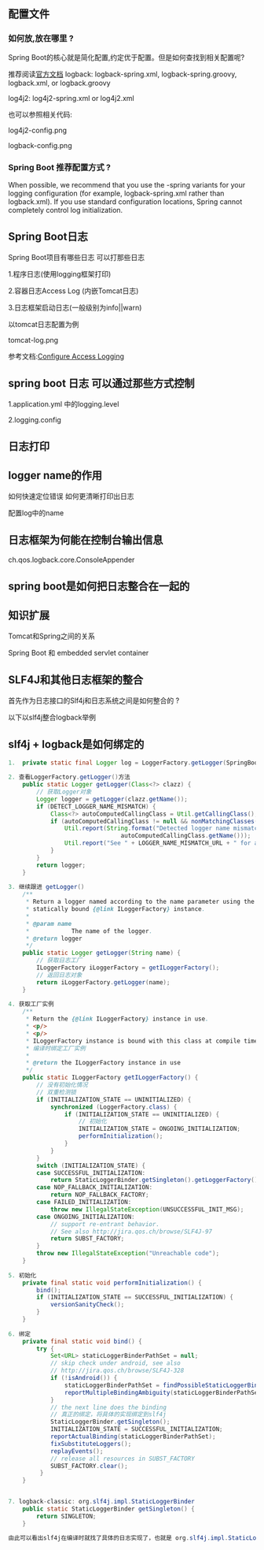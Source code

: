 ## 配置文件

### 如何放,放在哪里 ?

Spring Boot的核心就是简化配置,约定优于配置。但是如何查找到相关配置呢?

推荐阅读[官方文档](https://docs.spring.io/spring-boot/docs/2.1.0.RELEASE/reference/htmlsingle/#boot-features-custom-log-configuration)
logback: logback-spring.xml, logback-spring.groovy, logback.xml, or logback.groovy

log4j2: log4j2-spring.xml or log4j2.xml

也可以参照相关代码:

log4j2-config.png

logback-config.png

### Spring Boot 推荐配置方式 ?

When possible, we recommend that you use the -spring variants for your logging configuration (for example, logback-spring.xml rather than logback.xml). If you use standard configuration locations, Spring cannot completely control log initialization.


## Spring Boot日志

Spring Boot项目有哪些日志 可以打那些日志

1.程序日志(使用logging框架打印)

2.容器日志Access Log (内嵌Tomcat日志)

3.日志框架启动日志(一般级别为info||warn)


以tomcat日志配置为例

tomcat-log.png

参考文档:[Configure Access Logging](https://docs.spring.io/spring-boot/docs/2.1.0.RELEASE/reference/htmlsingle/#howto-configure-accesslogs)



## spring boot 日志 可以通过那些方式控制

1.application.yml 中的logging.level

2.logging.config

## 日志打印



## logger name的作用

如何快速定位错误 如何更清晰打印出日志

配置log中的name

## 日志框架为何能在控制台输出信息

ch.qos.logback.core.ConsoleAppender


## spring boot是如何把日志整合在一起的


## 知识扩展

Tomcat和Spring之间的关系 

Spring Boot 和 embedded servlet container



## SLF4J和其他日志框架的整合

首先作为日志接口的Slf4j和日志系统之间是如何整合的 ?

以下以slf4j整合logback举例





















## slf4j + logback是如何绑定的

```java
1.  private static final Logger log = LoggerFactory.getLogger(SpringBootLogbackApplication.class);

2. 查看LoggerFactory.getLogger()方法
    public static Logger getLogger(Class<?> clazz) {
        // 获取Logger对象
        Logger logger = getLogger(clazz.getName());
        if (DETECT_LOGGER_NAME_MISMATCH) {
            Class<?> autoComputedCallingClass = Util.getCallingClass();
            if (autoComputedCallingClass != null && nonMatchingClasses(clazz, autoComputedCallingClass)) {
                Util.report(String.format("Detected logger name mismatch. Given name: \"%s\"; computed name: \"%s\".", logger.getName(),
                                autoComputedCallingClass.getName()));
                Util.report("See " + LOGGER_NAME_MISMATCH_URL + " for an explanation");
            }
        }
        return logger;
    }
    
3. 继续跟进 getLogger()
    /**
     * Return a logger named according to the name parameter using the
     * statically bound {@link ILoggerFactory} instance.
     * 
     * @param name
     *            The name of the logger.
     * @return logger
     */
    public static Logger getLogger(String name) {
        // 获取日志工厂
        ILoggerFactory iLoggerFactory = getILoggerFactory();
        // 返回日志对象 
        return iLoggerFactory.getLogger(name);
    }
    
4. 获取工厂实例
    /**
     * Return the {@link ILoggerFactory} instance in use.
     * <p/>
     * <p/>
     * ILoggerFactory instance is bound with this class at compile time.  
     * 编译时绑定工厂实例
     * 
     * @return the ILoggerFactory instance in use
     */
    public static ILoggerFactory getILoggerFactory() {
        // 没有初始化情况
        // 双重检测锁
        if (INITIALIZATION_STATE == UNINITIALIZED) {
            synchronized (LoggerFactory.class) {
                if (INITIALIZATION_STATE == UNINITIALIZED) {
                    // 初始化
                    INITIALIZATION_STATE = ONGOING_INITIALIZATION;
                    performInitialization();
                }
            }
        }
        switch (INITIALIZATION_STATE) {
        case SUCCESSFUL_INITIALIZATION:
            return StaticLoggerBinder.getSingleton().getLoggerFactory();
        case NOP_FALLBACK_INITIALIZATION:
            return NOP_FALLBACK_FACTORY;
        case FAILED_INITIALIZATION:
            throw new IllegalStateException(UNSUCCESSFUL_INIT_MSG);
        case ONGOING_INITIALIZATION:
            // support re-entrant behavior.
            // See also http://jira.qos.ch/browse/SLF4J-97
            return SUBST_FACTORY;
        }
        throw new IllegalStateException("Unreachable code");
    }
    
5. 初始化
    private final static void performInitialization() {
        bind();
        if (INITIALIZATION_STATE == SUCCESSFUL_INITIALIZATION) {
            versionSanityCheck();
        }
    }
    
6. 绑定
    private final static void bind() {
        try {
            Set<URL> staticLoggerBinderPathSet = null;
            // skip check under android, see also
            // http://jira.qos.ch/browse/SLF4J-328
            if (!isAndroid()) {
                staticLoggerBinderPathSet = findPossibleStaticLoggerBinderPathSet();
                reportMultipleBindingAmbiguity(staticLoggerBinderPathSet);
            }
            // the next line does the binding
            // 真正的绑定，将具体的实现绑定到slf4j
            StaticLoggerBinder.getSingleton();
            INITIALIZATION_STATE = SUCCESSFUL_INITIALIZATION;
            reportActualBinding(staticLoggerBinderPathSet);
            fixSubstituteLoggers();
            replayEvents();
            // release all resources in SUBST_FACTORY
            SUBST_FACTORY.clear();
         }
    }


7. logback-classic: org.slf4j.impl.StaticLoggerBinder
    public static StaticLoggerBinder getSingleton() {
        return SINGLETON;
    }

由此可以看出slf4j在编译时就找了具体的日志实现了，也就是 org.slf4j.impl.StaticLoggerBinder。
```